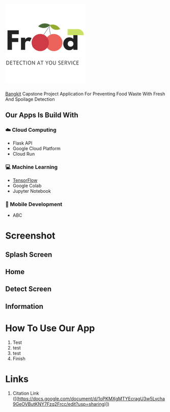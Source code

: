 ![alt text](https://github.com/capstone-frood/Frood/blob/d960b8776a9a0a493461cc525b7e44ff5dfac278/LOGO/1%20TRANS%20Resized.png "Frood Logo")
---
[Bangkit](https://grow.google/intl/id_id/bangkit/ "Bangkit Website") Capstone Project Application For Preventing Food Waste With Fresh And Spoilage Detection 

## Our Apps Is Build With
### :cloud: Cloud Computing
* Flask API
* Google Cloud Platform
* Cloud Run
### :computer: Machine Learning
* [TensorFlow](https://www.tensorflow.org/)
* Google Colab
* Jupyter Notebook
### :iphone: Mobile Development
* ABC

# Screenshot
## Splash Screen

## Home

## Detect Screen

## Information

# How To Use Our App
  1. Test
  2. test
  3. test
  4. Finish

# Links
1. Citation Link ([(https://docs.google.com/document/d/1oPKMXgMTYEcragU3w5Lvcha9GeOVButKNY7Fzq2Frcc/edit?usp=sharing)])
